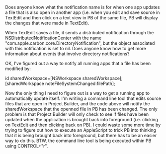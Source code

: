 Does anyone know what the notification name is for when one app updates a file that is also open in another app (i.e. when you edit and save source in TextEdit and then click on a text view in PB of the same file, PB will display the changes that were made in TextEdit).

When TextEdit saves a file, it sends a distributed notification through the NSDistributedNotificationCenter with the name "com.apple.carbon.core.DirectoryNotification", but the object associated with this notification is set to nil. Does anyone know how to get more information about events that involve directory notifications?

OK, I've figured out a way to notify all running apps that a file has been modified by:

    

id sharedWorkspace=[NSWorkspace sharedWorkspace];
[sharedWorkspace noteFileSystemChanged:filePath];



Now the only thing I need to figure out is a way to get a running app to automatically update itself. I'm writing a command line tool that edits source files that are open in Project Builder, and the code above will notify the sharedWorkspace that the openned file in PB has been changed. The only problem is that Project Builder will only check to see if files have been updated when the application is brought back into foreground (i.e. clicking on TextEdit and then clicking back on PB). I could waste some more time by trying to figure out how to execute an AppleScript to trick PB into thinking that it is being brought back into foreground, but there has to be an easier way to do this. BTW, the command line tool is being executed within PB using CONTROL+"r".

